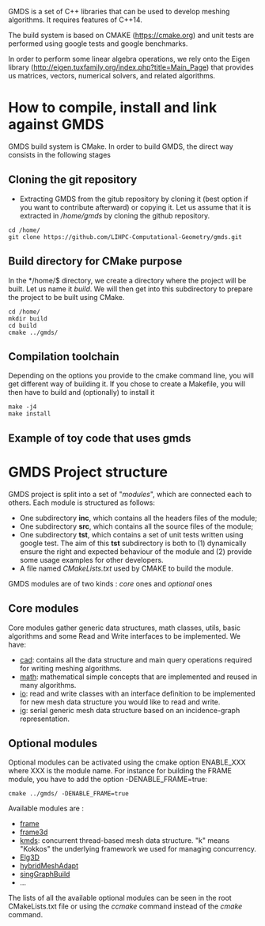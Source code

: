 GMDS is a set of C++ libraries that can be used to develop meshing algorithms. It requires features of C++14.

The build system is based on CMAKE (https://cmake.org) and unit tests are performed using google tests and google benchmarks.

In order to perform some linear algebra operations, we rely onto the Eigen library (http://eigen.tuxfamily.org/index.php?title=Main_Page) that provides us matrices, vectors, numerical solvers, and related algorithms.

# How to compile, install and link against GMDS
GMDS build system is CMake. In order to build GMDS, the direct way consists in the following stages

## Cloning the git repository
- Extracting GMDS from the gitub repository by cloning it (best option if you want to contribute afterward) or copying it. Let us assume that it is extracted in */home/gmds* by cloning the github repository.
```Shell
cd /home/
git clone https://github.com/LIHPC-Computational-Geometry/gmds.git
```
## Build directory for CMake purpose
In the */home/$ directory, we create a directory where the project will be built. Let us name it *build*. We will then get into this subdirectory to prepare the project to be built using CMake.
```Shell
cd /home/
mkdir build
cd build
cmake ../gmds/ 
```

## Compilation toolchain 
Depending on the options you provide to the cmake command line, you will get different way of building it. If you chose to create a Makefile, you will then have to build and (optionally) to install it
```Shell
make -j4
make install
```

## Example of toy code that uses gmds


# GMDS Project structure

GMDS project is split into a set of "*modules*", which are connected each to others. Each module is structured as follows:

- One subdirectory **inc**, which contains all the headers files of the module;
- One subdirectory **src**, which contains all the source files of the module;
- One subdirectory **tst**, which contains a set of unit tests written using google test. The aim of this **tst** subdirectory is both to (1) dynamically ensure the right and expected behaviour of the module and (2) provide some usage examples for other developers.
- A file named *CMakeLists.txt* used by CMAKE to build the module.

GMDS modules are of two kinds : *core* ones and *optional* ones

## Core modules
Core modules gather generic data structures, math classes, utils, basic algorithms and some Read and Write interfaces to be implemented. We have:

- [cad](cad.md): contains all the data structure and main query operations required for writing meshing algorithms.
- [math](math.md): mathematical simple concepts that are implemented and reused in many algorithms.
- [io](io.md): read and write classes with an interface definition to be implemented for new mesh data structure you would like to read and write.
- [ig](ig.md): serial generic mesh data structure based on an incidence-graph representation.

## Optional modules
Optional modules can be activated using the cmake option ENABLE_XXX where XXX is the module name. For instance for building the FRAME module, you have to add the option -DENABLE_FRAME=true:
```Shell
cmake ../gmds/ -DENABLE_FRAME=true
```
Available modules are :
- [frame](../../frame/README.md)
- [frame3d](../../frame3d/README.md)
- [kmds](kmds.md): concurrent thread-based mesh data structure. "k" means "Kokkos" the underlying framework we used for managing concurrency.
- [Elg3D](../../Elg3D/README.md)
- [hybridMeshAdapt](../../hybridMeshAdapt/README.md)
- [singGraphBuild](../../singGraphBuild/README.md)
- ...

The lists of all the available optional modules can be seen in the root CMakeLists.txt file or using the *ccmake* command instead of the *cmake* command.

